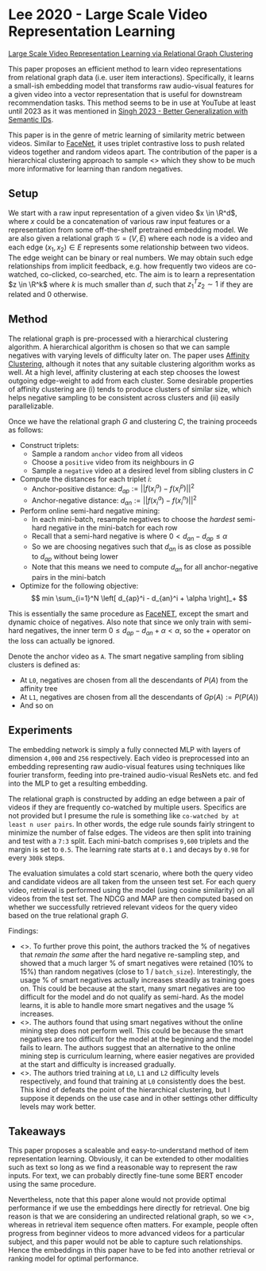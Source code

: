 # Lee 2020 - Large Scale Video Representation Learning

[Large Scale Video Representation Learning via Relational Graph Clustering](https://openaccess.thecvf.com/content_CVPR_2020/papers/Lee_Large_Scale_Video_Representation_Learning_via_Relational_Graph_Clustering_CVPR_2020_paper.pdf)

This paper proposes an efficient method to learn video representations from relational graph data (i.e. user item interactions). Specifically, it learns a small-ish embedding model that transforms raw audio-visual features for a given video into a vector representation that is useful for downstream recommendation tasks. This method seems to be in use at YouTube at least until 2023 as it was mentioned in [Singh 2023 - Better Generalization with Semantic IDs](./singh_2023.md).

This paper is in the genre of metric learning of similarity metric between videos. Similar to [FaceNet](./schroff_2015.md), it uses triplet contrastive loss to push related videos together and random videos apart. The contribution of the paper is a hierarchical clustering approach to sample <<smart negatives>> which they show to be much more informative for learning than random negatives. 

## Setup

We start with a raw input representation of a given video $x \in \R^d$, where $x$ could be a concatenation of various raw input features or a representation from some off-the-shelf pretrained embedding model. We are also given a relational graph $\mathcal{G} = (V, E)$ where each node is a video and each edge $(x_1, x_2) \in E$ represents some relationship between two videos. The edge weight can be binary or real numbers. We may obtain such edge relationships from implicit feedback, e.g. how frequently two videos are co-watched, co-clicked, co-searched, etc. The aim is to learn a representation $z \in \R^k$ where $k$ is much smaller than $d$, such that $z_1^T z_2 \sim 1$ if they are related and $0$ otherwise.  

## Method

The relational graph is pre-processed with a hierarchical clustering algorithm. A hierarchical algorithm is chosen so that we can sample negatives with varying levels of difficulty later on. The paper uses [Affinity Clustering](./bateni_2017.md), although it notes that any suitable clustering algorithm works as well. At a high level, affinity clustering at each step chooses the lowest outgoing edge-weight to add from each cluster. Some desirable properties of affinity clustering are (i) tends to produce clusters of similar size, which helps negative sampling to be consistent across clusters and (ii) easily parallelizable.

Once we have the relational graph $G$ and clustering $C$, the training proceeds as follows:
- Construct triplets:
    - Sample a random `anchor` video from all videos
    - Choose a `positive` video from its neighbours in $G$
    - Sample a `negative` video at a desired level from sibling clusters in $C$
- Compute the distances for each triplet $i$:
    - Anchor-positive distance: $d_{ap} := || f(x_i^a) - f(x_i^p) ||^2$ 
    - Anchor-negative distance: $d_{an} := || f(x_i^a) - f(x_i^n) ||^2$ 
- Perform online semi-hard negative mining:
    - In each mini-batch, resample negatives to choose the *hardest* semi-hard negative in the mini-batch for each row
    - Recall that a semi-hard negative is where $0 < d_{an} - d_{ap} \leq \alpha$
    - So we are choosing negatives such that $d_{an}$ is as close as possible to $d_{ap}$ without being lower
    - Note that this means we need to compute $d_{an}$ for all anchor-negative pairs in the mini-batch
- Optimize for the following objective:
$$
    min \sum_{i=1}^N \left[ 
        d_{ap}^i - d_{an}^i + \alpha
    \right]_+
$$

This is essentially the same procedure as [FaceNET](./schroff_2015.md), except the smart and dynamic choice of negatives. Also note that since we only train with semi-hard negatives, the inner term $0 \leq d_{ap} - d_{an} + \alpha < \alpha$, so the $+$ operator on the loss can actually be ignored.

Denote the anchor video as `A`. The smart negative sampling from sibling clusters is defined as:
- At `L0`, negatives are chosen from all the descendants of $P(A)$ from the affinity tree
- At `L1`, negatives are chosen from all the descendants of $Gp(A) := P(P(A))$
- And so on

## Experiments

The embedding network is simply a fully connected MLP with layers of dimension `4,000` and `256` respectively. Each video is preprocessed into an embedding representing raw audio-visual features using techniques like fourier transform, feeding into pre-trained audio-visual ResNets etc. and fed into the MLP to get a resulting embedding.

The relational graph is constructed by adding an edge between a pair of videos if they are frequently co-watched by multiple users. Specifics are not provided but I presume the rule is something like `co-watched by at least n user pairs`. In other words, the edge rule sounds fairly stringent to minimize the number of false edges. The videos are then split into training and test with a `7:3` split. Each mini-batch comprises `9,600` triplets and the margin is set to `0.5`. The learning rate starts at `0.1` and decays by `0.98` for every `300k` steps.

The evaluation simulates a cold start scenario, where both the query video and candidate videos are all taken from the unseen test set. For each query video, retrieval is performed using the model (using cosine similarity) on all videos from the test set. The NDCG and MAP are then computed based on whether we successfully retrieved relevant videos for the query video based on the true relational graph $G$.

Findings:
- <<Smart negatives are significantly better than random negatives>>. To further prove this point, the authors tracked the % of negatives that *remain the same* after the hard negative re-sampling step, and showed that a much larger % of smart negatives were retained (10% to 15%) than random negatives (close to 1 / `batch_size`). Interestingly, the usage % of smart negatives actually increases steadily as training goes on. This could be because at the start, many smart negatives are too difficult for the model and do not qualify as semi-hard. As the model learns, it is able to handle more smart negatives and the usage % increases.
- <<Online semi-hard negative mining is important>>. The authors found that using smart negatives without the online mining step does not perform well. This could be because the smart negatives are too difficult for the model at the beginning and the model fails to learn. The authors suggest that an alternative to the online mining step is curriculum learning, where easier negatives are provided at the start and difficulty is increased gradually.
- <<More difficult negatives work better>>. The authors tried training at `L0`, `L1` and `L2` difficulty levels respectively, and found that training at `L0` consistently does the best. This kind of defeats the point of the hierarchical clustering, but I suppose it depends on the use case and in other settings other difficulty levels may work better.

## Takeaways

This paper proposes a scaleable and easy-to-understand method of item representation learning. Obviously, it can be extended to other modalities such as text so long as we find a reasonable way to represent the raw inputs. For text, we can probably directly fine-tune some BERT encoder using the same procedure.

Nevertheless, note that this paper alone would not provide optimal performance if we use the embeddings here directly for retrieval. One big reason is that we are considering an undirected relational graph, so we <<learn only symmetric relationships>>, whereas in retrieval item sequence often matters. For example, people often progress from beginner videos to more advanced videos for a particular subject, and this paper would not be able to capture such relationships. Hence the embeddings in this paper have to be fed into another retrieval or ranking model for optimal performance.



